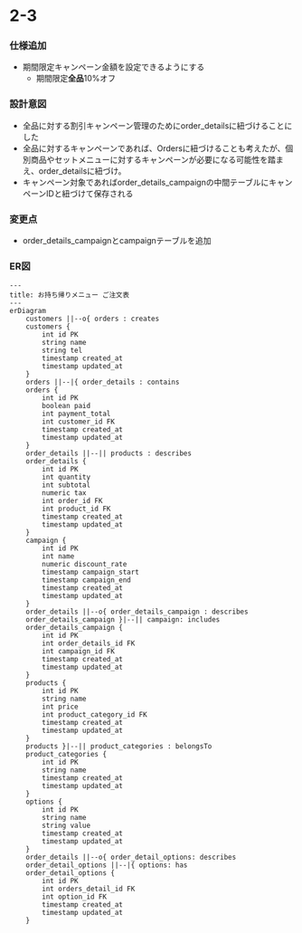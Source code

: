 # 2-3

### 仕様追加
- 期間限定キャンペーン金額を設定できるようにする
  - 期間限定**全品**10%オフ

### 設計意図
- 全品に対する割引キャンペーン管理のためにorder_detailsに紐づけることにした
- 全品に対するキャンペーンであれば、Ordersに紐づけることも考えたが、個別商品やセットメニューに対するキャンペーンが必要になる可能性を踏まえ、order_detailsに紐づけ。
- キャンペーン対象であればorder_details_campaignの中間テーブルにキャンペーンIDと紐づけて保存される

### 変更点
- order_details_campaignとcampaignテーブルを追加

### ER図

```mermaid
---
title: お持ち帰りメニュー ご注文表
---
erDiagram
    customers ||--o{ orders : creates
    customers {
        int id PK
        string name
        string tel
        timestamp created_at
        timestamp updated_at
    }
    orders ||--|{ order_details : contains
    orders { 
        int id PK
        boolean paid
        int payment_total
        int customer_id FK
        timestamp created_at
        timestamp updated_at
    }
    order_details ||--|| products : describes
    order_details {
        int id PK
        int quantity
        int subtotal
        numeric tax
        int order_id FK
        int product_id FK
        timestamp created_at
        timestamp updated_at
    }
    campaign {
        int id PK
        int name
        numeric discount_rate
        timestamp campaign_start
        timestamp campaign_end
        timestamp created_at
        timestamp updated_at
    }
    order_details ||--o{ order_details_campaign : describes
    order_details_campaign }|--|| campaign: includes
    order_details_campaign {
        int id PK
        int order_details_id FK
        int campaign_id FK
        timestamp created_at
        timestamp updated_at
    }
    products {
        int id PK
        string name
        int price
        int product_category_id FK
        timestamp created_at
        timestamp updated_at 
    }
    products }|--|| product_categories : belongsTo
    product_categories {
        int id PK
        string name
        timestamp created_at
        timestamp updated_at
    }
    options {
        int id PK
        string name
        string value
        timestamp created_at
        timestamp updated_at
    }
    order_details ||--o{ order_detail_options: describes
    order_detail_options ||--|{ options: has
    order_detail_options {
        int id PK
        int orders_detail_id FK
        int option_id FK
        timestamp created_at
        timestamp updated_at
    }
```
